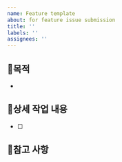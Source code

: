 ```yaml
---
name: Feature template
about: for feature issue submission
title: ''
labels: ''
assignees: ''
---
```


## 🤷목적
*
## 🔨상세 작업 내용
- [ ]
## 📝참고 사항
>
